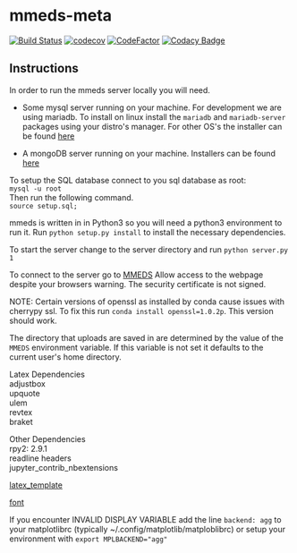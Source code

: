 # mmeds-meta

[![Build Status](https://travis-ci.com/clemente-lab/mmeds-meta.png?branch=master)](https://travis-cl.com/clemente-lab/mmeds-meta)
[![codecov](https://codecov.io/gh/clemente-lab/mmeds-meta/branch/master/graph/badge.svg)](https://codecov.io/gh/clemente-lab/mmeds-meta)
[![CodeFactor](https://codefactor.io/repository/github/clemente-lab/mmeds-meta/badge/master)](https://codefactor.io/repository/github/clemente-lab/mmeds-meta/overview/master)
[![Codacy Badge](https://api.codacy.com/project/badge/Grade/e4cc5a646a8c4d53b55d6511e995657d)](https://www.codacy.com/manual/DSWallach/mmeds-meta?utm_source=github.com&amp;utm_medium=referral&amp;utm_content=clemente-lab/mmeds-meta&amp;utm_campaign=Badge_Grade)

## Instructions

In order to run the mmeds server locally you will need.

-   Some mysql server running on your machine. For development we are using mariadb.
To install on linux install the `mariadb` and `mariadb-server` packages using your distro's manager.
For other OS's the installer can be found [here](https://downloads.mariadb.org)


-   A mongoDB server running on your machine. Installers can be found [here](https://www.mongodb.com/download-center#community)

To setup the SQL database connect to you sql database as root:  
`mysql -u root`  
Then run the following command.  
    `source setup.sql;`  

mmeds is written in in Python3 so you will need a python3 environment to run it.
Run `python setup.py install` to install the necessary dependencies.

To start the server change to the server directory and run `python server.py 1`

To connect to the server go to [MMEDS](https://localhost:8080)
Allow access to the webpage despite your browsers warning. The security certificate is not signed.

NOTE: Certain versions of openssl as installed by conda cause issues with cherrypy ssl. 
To fix this run `conda install openssl=1.0.2p`. This version should work.

The directory that uploads are saved in are determined by the value of
the `MMEDS` environment variable. If this variable is not set it defaults
to the current user's home directory.

Latex Dependencies  
adjustbox  
upquote  
ulem  
revtex  
braket  

Other Dependencies  
rpy2: 2.9.1  
readline headers  
jupyter_contrib_nbextensions  

[latex_template](https://michaelgoerz.net/notes/custom-template-for-converting-jupyter-notebooks-to-latex.html)

[font](https://www.1001fonts.com/code-new-roman-font.html)

If you encounter INVALID DISPLAY VARIABLE add the line `backend: agg` to your matplotlibrc
(typically ~/.config/matplotlib/matploblibrc)
or setup your environment with `export MPLBACKEND="agg"`
